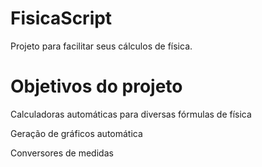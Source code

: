 # FisicaScript
 Projeto para facilitar seus cálculos de física.

 # Objetivos do projeto 
   
 Calculadoras automáticas para diversas fórmulas de física

 Geração de gráficos automática

 Conversores de medidas
 